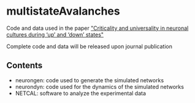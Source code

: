 # multistateAvalanches
Code and data used in the paper ["Criticality and universality in neuronal cultures during ‘up’ and ‘down’ states"](https://www.biorxiv.org/content/10.1101/2024.01.10.575061v1)

Complete code and data will be released upon journal publication

## Contents
- neurongen: code used to generate the simulated networks
- neurondyn: code used for the dynamics of the simulated networks
- NETCAL: software to analyze the experimental data